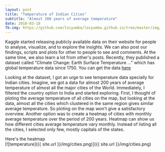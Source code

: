 ```yaml
---
layout: post
title: "Temperature of Indian Cities"
subtitle: "Almost 200 years of average temperature"
date: 2016-03-18
fb-img: https://github.com/loiyumba/loiyumba.github.io/tree/master/img/cities.png
---
```


Kaggle started releasing publicly available data on their website for people to analyse, visualize, and to explore the insights. We can
also post our findings, scripts and plots for other to people to see and comments. At the same time, we also learn a lot from other's posts.
Recently, they published a dataset called "Climate Change: Earth Surface Temperature ..." which has global temperature data since 1750.
You can get the data [here](https://www.kaggle.com/berkeleyearth/climate-change-earth-surface-temperature-data)

Looking at the dataset, I got an urge to see temperature data specially for Indian cities. Imagine, we got a data for almost 200 years
of average temperature of almost all the major cities of the World. Immediately, I filtered the country option to India and started exploring.
First, I thought of ploting the average temperature of all cities on the map, but looking at the data, almost all the cities which clustered
in the same region gives similar average temperature. So ploting on the map won't give a satisfactory overview. Another option was to create
a heatmap of cities with monthly average temperature over the period of 200 years. Heatmap can show us how different cities average 
temperature vary monthly. Instead of listing all the cities, I selected only few, mostly capitals of the states.

Here's the heatmap  
[![temperature]({{ site.url }}/img/cities.png)]({{ site.url }}/img/cities.png) 

